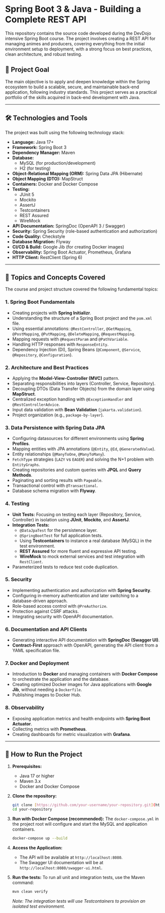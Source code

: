 # Spring Boot 3 & Java - Building a Complete REST API

This repository contains the source code developed during the DevDojo intensive Spring Boot course. The project involves creating a REST API for managing animes and producers, covering everything from the initial environment setup to deployment, with a strong focus on best practices, clean architecture, and robust testing.

## 🎯 Project Goal

The main objective is to apply and deepen knowledge within the Spring ecosystem to build a scalable, secure, and maintainable back-end application, following industry standards. This project serves as a practical portfolio of the skills acquired in back-end development with Java.

---

## 🛠️ Technologies and Tools

The project was built using the following technology stack:

* **Language:** Java 17+
* **Framework:** Spring Boot 3
* **Dependency Manager:** Maven
* **Database:**
    * MySQL (for production/development)
    * H2 (for testing)
* **Object-Relational Mapping (ORM):** Spring Data JPA (Hibernate)
* **Object Mapping (DTO):** MapStruct
* **Containers:** Docker and Docker Compose
* **Testing:**
    * JUnit 5
    * Mockito
    * AssertJ
    * Testcontainers
    * REST Assured
    * WireMock
* **API Documentation:** SpringDoc (OpenAPI 3 / Swagger)
* **Security:** Spring Security (role-based authentication and authorization)
* **Code Quality:** Checkstyle
* **Database Migration:** Flyway
* **CI/CD & Build:** Google Jib (for creating Docker images)
* **Observability:** Spring Boot Actuator, Prometheus, Grafana
* **HTTP Client:** RestClient (Spring 6)

---

## 📖 Topics and Concepts Covered

The course and project structure covered the following fundamental topics:

### 1. Spring Boot Fundamentals
* Creating projects with **Spring Initializr**.
* Understanding the structure of a Spring Boot project and the `pom.xml` file.
* Using essential annotations: `@RestController`, `@GetMapping`, `@PostMapping`, `@PutMapping`, `@DeleteMapping`, `@RequestMapping`.
* Mapping requests with `@RequestParam` and `@PathVariable`.
* Handling HTTP responses with `ResponseEntity`.
* Dependency Injection (DI), Spring Beans (`@Component`, `@Service`, `@Repository`, `@Configuration`).

### 2. Architecture and Best Practices
* Applying the **Model-View-Controller (MVC)** pattern.
* Separating responsibilities into layers (Controller, Service, Repository).
* Decoupling DTOs (Data Transfer Objects) from the domain layer using **MapStruct**.
* Centralized exception handling with `@ExceptionHandler` and `@RestControllerAdvice`.
* Input data validation with **Bean Validation** (`jakarta.validation`).
* Project organization (e.g., `package-by-layer`).

### 3. Data Persistence with Spring Data JPA
* Configuring datasources for different environments using **Spring Profiles**.
* Mapping entities with JPA annotations (`@Entity`, `@Id`, `@GeneratedValue`).
* Entity relationships (`@ManyToOne`, `@ManyToMany`).
* `FetchType` strategies (`LAZY` vs `EAGER`) and solving the N+1 problem with `EntityGraphs`.
* Creating repositories and custom queries with **JPQL** and **Query Methods**.
* Paginating and sorting results with `Pageable`.
* Transactional control with `@Transactional`.
* Database schema migration with **Flyway**.

### 4. Testing
* **Unit Tests:** Focusing on testing each layer (Repository, Service, Controller) in isolation using **JUnit**, **Mockito**, and **AssertJ**.
* **Integration Tests:**
    * `@DataJpaTest` for the persistence layer.
    * `@SpringBootTest` for full application tests.
    * Using **Testcontainers** to instance a real database (MySQL) in the test environment.
    * **REST Assured** for more fluent and expressive API testing.
    * **WireMock** to mock external services and test integration with `RestClient`.
* Parameterized tests to reduce test code duplication.

### 5. Security
* Implementing authentication and authorization with **Spring Security**.
* Configuring in-memory authentication and later switching to a database-driven approach.
* Role-based access control with `@PreAuthorize`.
* Protection against CSRF attacks.
* Integrating security with OpenAPI documentation.

### 6. Documentation and API Clients
* Generating interactive API documentation with **SpringDoc (Swagger UI)**.
* **Contract-First** approach with OpenAPI, generating the API client from a YAML specification file.

### 7. Docker and Deployment
* Introduction to **Docker** and managing containers with **Docker Compose** to orchestrate the application and the database.
* Creating optimized Docker images for Java applications with **Google Jib**, without needing a `Dockerfile`.
* Publishing images to Docker Hub.

### 8. Observability
* Exposing application metrics and health endpoints with **Spring Boot Actuator**.
* Collecting metrics with **Prometheus**.
* Creating dashboards for metric visualization with **Grafana**.

---

## 🚀 How to Run the Project

1.  **Prerequisites:**
    * Java 17 or higher
    * Maven 3.x
    * Docker and Docker Compose

2.  **Clone the repository:**
    ```bash
    git clone [https://github.com/your-username/your-repository.git](https://github.com/your-username/your-repository.git)
    cd your-repository
    ```

3.  **Run with Docker Compose (recommended):**
    The `docker-compose.yml` in the project root will configure and start the MySQL and application containers.

    ```bash
    docker-compose up --build
    ```

4.  **Access the Application:**
    * The API will be available at `http://localhost:8080`.
    * The Swagger UI documentation will be at `http://localhost:8080/swagger-ui.html`.

5.  **Run the tests:**
    To run all unit and integration tests, use the Maven command:
    ```bash
    mvn clean verify
    ```
    *Note: The integration tests will use Testcontainers to provision an isolated test environment.*
